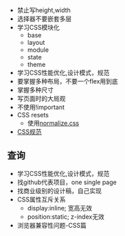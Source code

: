 * 禁止写height,width
* 选择器不要嵌套多层
* 学习CSS模块化
  * base
  * layout
  * module
  * state
  * theme
* 学习CSS性能优化,设计模式，规范
* 要掌握多种布局，不要一个flex用到底
* 掌握多种尺寸
* 写页面时的大局观
* 不使用!important
* CSS resets
  * 使用[normalize.css](https://github.com/necolas/normalize.css)
* [CSS规范](https://github.com/thedaviddias/Front-End-Checklist#css)

## 查询
* 学习CSS性能优化,设计模式，规范
* 找github代表项目，one single page
* 找商业级别的设计稿，自己实现
* CSS属性互斥关系
  * display:inline; 宽高无效
  * position:static; z-index无效
* 浏览器兼容性问题-CSS篇